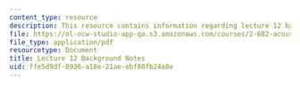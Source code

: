 ```yaml
---
content_type: resource
description: This resource contains information regarding lecture 12 background notes.
file: https://ol-ocw-studio-app-qa.s3.amazonaws.com/courses/2-682-acoustical-oceanography-spring-2012/ffe5d9df0936a18e21aeebf80fb24a8e_MIT2_682S12_bglec12.pdf
file_type: application/pdf
resourcetype: Document
title: Lecture 12 Background Notes
uid: ffe5d9df-0936-a18e-21ae-ebf80fb24a8e
---
```

